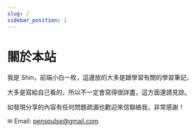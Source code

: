 ```yaml
---
slug: /
sidebar_position: 1
---
```


# 關於本站

我是 Shin，前端小白一枚，這邊放的大多是跟學習有關的學習筆記，

大多是寫給自己看的，所以不一定會寫得很詳盡，這方面還請見諒。

如發現分享的內容有任何問題疏漏也歡迎來信聯絡我，非常感謝！

✉ Email: penspulse@gmail.com